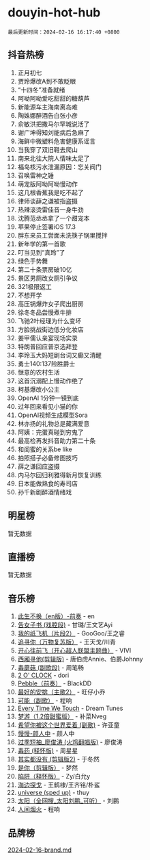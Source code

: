 # douyin-hot-hub

`最后更新时间：2024-02-16 16:17:40 +0800`

## 抖音热榜

1. 正月初七
1. 贾玲爆改A到不敢眨眼
1. “十四冬”准备就绪
1. 阿呦阿呦爱吃甜甜的糖葫芦
1. 新能源车主海南离岛难
1. 陶姝娜醉酒告白张小彦
1. 俞敏洪把撒马尔罕城说活了
1. 谢广坤得知刘能病后急麻了
1. 海鲜中微塑料危害健康系谣言
1. 当我穿了双旧鞋去爬山
1. 南来北往大院人情味太足了
1. 福岛核污水泄漏原因：忘关阀门
1. 召唤雷神之锤
1. 萌宠版阿呦阿呦慢动作
1. 这几根香蕉我是吃不起了
1. 律师谈薛之谦被指盗摄
1. 热辣滚烫雷佳音一身牛劲
1. 沈腾范丞丞拿了一个甜宠本
1. 苹果停止签署iOS 17.3
1. 胖东来员工尝面未洗筷子锅里搅拌
1. 新年学的第一首歌
1. 叮当见到“真玲”了
1. 绿色手势舞
1. 第二十条票房破10亿
1. 景区男厕改女厕引争议
1. 321极限返工
1. 不想开学
1. 高压锅爆炸女子爬出厨房
1. 徐冬冬品尝慢煮牛排
1. 飞驰2叶经理为什么变坏
1. 方脸挑战街边低分化妆店
1. 姜甲儒认亲宴现场实录
1. 特朗普回应普京选拜登
1. 李玲玉大妈短剧台词又癫又清醒
1. 勇士140:137险胜爵士
1. 惬意的农村生活
1. 这首沉溺配上慢动作绝了
1. 柯基爆改小公主
1. OpenAI 1分钟一镜到底
1. 过年回来看见小猫的你
1. OpenAI视频生成模型Sora
1. 林亦扬的礼物总是藏满爱意
1. 阿姨：完蛋真碰到穷鬼了
1. 最高检再发抖音助力第二十条
1. 和闺蜜的关系be like
1. 拍照搭子必备修图技巧
1. 薛之谦回应盗摄
1. 内马尔回归利雅得新月恢复训练
1. 日本能做熟食的寿司店
1. 孙千新剧醉酒情绪戏

## 明星榜

暂无数据

## 直播榜

暂无数据

## 音乐榜

1. [此生不换（en版）-前奏](https://sf5-hl-cdn-tos.douyinstatic.com/obj/tos-cn-ve-2774/oMDvUGwhKrKYDEqXiMYEwxZqBWIJFA92CiLAO) - en
1. [告女子书 (戏腔段)](https://sf3-cdn-tos.douyinstatic.com/obj/tos-cn-ve-2774/osCCzFxWgstBDi92ZfBB4ht7gQENBmQMAl0eI6) - 甘璐/王文艺Ayi
1. [我的纸飞机（片段2）](https://sf5-hl-cdn-tos.douyinstatic.com/obj/tos-cn-ve-2774/oM2ZrKcg2CD5AeRB2gkeXOFB1IxAGJdZPazYHf) - GooGoo/王之睿
1. [追寻你（万物复苏版）](https://sf5-hl-cdn-tos.douyinstatic.com/obj/tos-cn-ve-2774/oYeAZJsbjIDit9APmBg8u6uDUQnHmoCf3gbo74) - 王天戈/川青
1. [开心往前飞（开心超人联盟主题曲）](https://sf5-hl-cdn-tos.douyinstatic.com/obj/tos-cn-ve-2774/9d8fb7c82cf1421fb93a9fe925275e0a) - VIVI
1. [西厢寻他(剪辑版)](https://sf5-hl-cdn-tos.douyinstatic.com/obj/tos-cn-ve-2774/oUsAVfAQKlRNxEv5qxvIB8o5qmIWUcXbzJKJhw) - 唐伯虎Annie、伯爵Johnny
1. [毒蘑菇 (副歌段)](https://sf3-cdn-tos.douyinstatic.com/obj/tos-cn-ve-2774/ocDEUsfdLjxnlFXtfogBCiQCEqYB7QZgZ8VViM) - 周笔畅
1. [2 O' CLOCK](https://sf6-cdn-tos.douyinstatic.com/obj/tos-cn-ve-2774/oIUBICeqlYQHTigCBOnCMlwBZJkgiBjt1oDfbg) - dori
1. [Pebble（前奏）](https://sf3-cdn-tos.douyinstatic.com/obj/tos-cn-ve-2774/5e6913036e674b34b92df6abd1361f00) - BlackDD
1. [最好的安排（主歌2）](https://sf5-hl-cdn-tos.douyinstatic.com/obj/tos-cn-ve-2774/oMMZX1DuHpMwgoDztBmZswgQnbCeeANZxBHkFY) - 旺仔小乔
1. [可能（副歌）](https://sf5-hl-cdn-tos.douyinstatic.com/obj/tos-cn-ve-2774/cde1731888894259b333569393c2fb51) - 程响
1. [Every Time We Touch](https://sf3-cdn-tos.douyinstatic.com/obj/tos-cn-ve-2774/ogN6lUKQeBBfEVhIOMikG1CcJjugxk1tztZyhP) - Dream Tunes
1. [梦游（1.2倍甜蜜版）](https://sf5-hl-cdn-tos.douyinstatic.com/obj/tos-cn-ve-2774/o4gyAUm8hwufoEABmwVIiQtHsFuGzAEEWtNMzo) - 补菜Nveg
1. [希望你被这个世界爱着 (副歌)](https://sf6-cdn-tos.douyinstatic.com/obj/tos-cn-ve-2774/oUHCmWQfZlE3QQBKBeD8rCFLpJzPgCpImhsxMt) - 许亚童
1. [慢慢-颜人中](https://sf3-cdn-tos.douyinstatic.com/obj/tos-cn-ve-2774/ocjHNfBXdBxQNC8ZGAeoLMFTUgtBg8bkExunDC) - 颜人中
1. [过季短袖_廖俊涛 (火鸡翻唱版)](https://sf5-hl-cdn-tos.douyinstatic.com/obj/tos-cn-ve-2774/ogQVJl0tRBKxQgZji7YClFEBrVDeHpPTWfCZbQ) - 廖俊涛
1. [毒药 (释怀版)](https://sf5-hl-cdn-tos.douyinstatic.com/obj/tos-cn-ve-2774/oYILMEAzspdZBIzy4frJNB8ZHPHWAhiwowd4Ad) - 周星星
1. [其实都没有 (剪辑版2)](https://sf6-cdn-tos.douyinstatic.com/obj/tos-cn-ve-2774/oEBNQenHZtBhxYjGgUDQk0BCHTigQafgFlbQ7k) - 于冬然
1. [是你（剪辑版）](https://sf5-hl-cdn-tos.douyinstatic.com/obj/tos-cn-ve-2774/46019dae783c4c969944217fe1cfafc4) - 梦然
1. [陷阱（释怀版）](https://sf6-cdn-tos.douyinstatic.com/obj/tos-cn-ve-2774/oE8C21LeZrzKLDFfQYgMzx4GAIHageG5IzayY7) - Zy/白允y
1. [海边探戈](https://sf6-cdn-tos.douyinstatic.com/obj/tos-cn-ve-2774/os9gE0VQCGqt6VQkZDyBBYvfSDY0QFe3vVmubn) - 王鹤棣/王齐铭/朴鲨
1. [universe (sped up)](https://sf3-cdn-tos.douyinstatic.com/obj/tos-cn-ve-2774/oIQnurQLDCsdYeegkM4CKuVb23MZBXtX6QB8bv) - thuy
1. [太阳（全网搜_太阳刘鹏_可听）](https://sf5-hl-cdn-tos.douyinstatic.com/obj/tos-cn-ve-2774/ogWbyIQnlBFImVbeDocRdCIYtBHlbJXgfZMvgz) - 刘鹏
1. [人间烟火](https://sf6-cdn-tos.douyinstatic.com/obj/tos-cn-ve-2774/947983139f35446684610238bba8e7a9) - 程响

## 品牌榜

[2024-02-16-brand.md](2024-02-16-brand.md)
